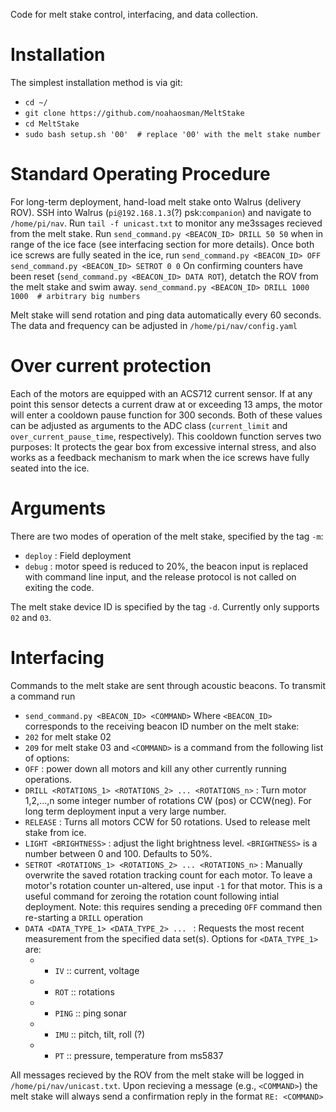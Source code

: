 
Code for melt stake control, interfacing, and data collection.

# Installation
The simplest installation method is via git:
- `cd ~/`
- `git clone https://github.com/noahaosman/MeltStake`
- `cd MeltStake`
- `sudo bash setup.sh '00'  # replace '00' with the melt stake number`

# Standard Operating Procedure
For long-term deployment, hand-load melt stake onto Walrus (delivery ROV). SSH into Walrus (`pi@192.168.1.3`(?) psk:`companion`) and navigate to `/home/pi/nav`. Run `tail -f unicast.txt` to monitor any me3ssages recieved from the melt stake. Run 
`send_command.py <BEACON_ID> DRILL 50 50` 
when in range of the ice face (see interfacing section for more details). Once both ice screws are fully seated in the ice, run 
`send_command.py <BEACON_ID> OFF` 
`send_command.py <BEACON_ID> SETROT 0 0` 
On confirming counters have been reset (`send_command.py <BEACON_ID> DATA ROT`), detatch the ROV from the melt stake and swim away. 
`send_command.py <BEACON_ID> DRILL 1000 1000  # arbitrary big numbers`

Melt stake will send rotation and ping data automatically every 60 seconds. The data and frequency can be adjusted in `/home/pi/nav/config.yaml`

# Over current protection
Each of the motors are equipped with an ACS712 current sensor. If at any point this sensor detects a current draw at or exceeding 13 amps, the motor will enter a cooldown pause function for 300 seconds. Both of these values can be adjusted as arguments to the ADC class (`current_limit` and `over_current_pause_time`, respectively). This cooldown function serves two purposes: It protects the gear box from excessive internal stress, and also works as a feedback mechanism to mark when the ice screws have fully seated into the ice.

# Arguments
There are two modes of operation of the melt stake, specified by the tag `-m`:
- `deploy` : Field deployment
- `debug` : motor speed is reduced to 20%, the beacon input is replaced with command line input, and the release protocol is not called on exiting the code.

The melt stake device ID is specified by the tag `-d`. Currently only supports `02` and `03`.


# Interfacing
Commands to the melt stake are sent through acoustic beacons. To transmit a command run 
- `send_command.py <BEACON_ID> <COMMAND>`
Where `<BEACON_ID>` corresponds to the receiving beacon ID number on the melt stake:
- `202` for melt stake 02
- `209` for melt stake 03
and `<COMMAND>` is a command from the following list of options:
- `OFF` : power down all motors and kill any other currently running operations.
- `DRILL <ROTATIONS_1> <ROTATIONS_2> ... <ROTATIONS_n>` : Turn motor 1,2,...,n some integer number of rotations CW (pos) or CCW(neg). For long term deployment input a very large number.
- `RELEASE` : Turns all motors CCW for 50 rotations. Used to release melt stake from ice.
- `LIGHT <BRIGHTNESS>` : adjust the light brightness level. `<BRIGHTNESS>` is a number between 0 and 100. Defaults to 50%.
- `SETROT <ROTATIONS_1> <ROTATIONS_2> ... <ROTATIONS_n>` : Manually overwrite the saved rotation tracking count for each motor.  To leave a motor's rotation counter un-altered, use input `-1` for that motor. 
This is a useful command for zeroing the rotation count following intial deployment. Note: this requires sending a preceding `OFF` command then re-starting a `DRILL` operation
- `DATA <DATA_TYPE_1> <DATA_TYPE_2> ... ` : Requests the most recent measurement from the specified data set(s). Options for `<DATA_TYPE_1>` are:
    - -   `IV`     ::  current, voltage
    - -   `ROT`    ::  rotations
    - -   `PING`   ::  ping sonar
    - -   `IMU`    ::  pitch, tilt, roll (?)
    - -   `PT`     ::  pressure, temperature from ms5837


All messages recieved by the ROV from the melt stake will be logged in `/home/pi/nav/unicast.txt`. Upon recieving a message (e.g., `<COMMAND>`) the melt stake will always send a confirmation reply in the format `RE: <COMMAND>`